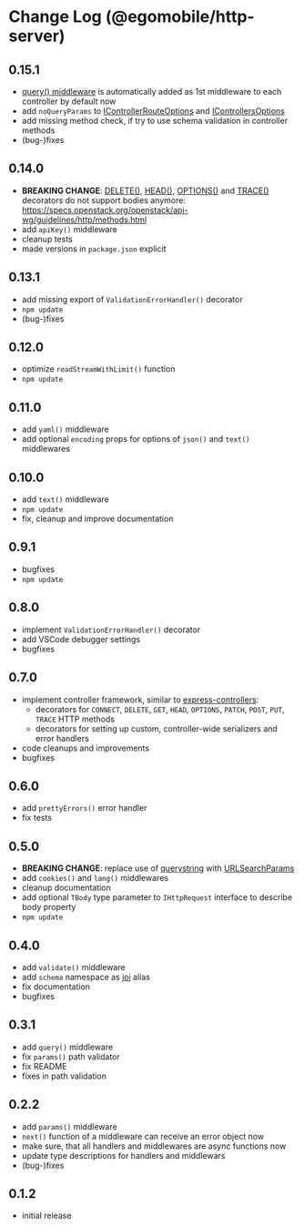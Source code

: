 # Change Log (@egomobile/http-server)

## 0.15.1

- [query() middleware](https://egomobile.github.io/node-http-server/modules.html#query) is automatically added as 1st middleware to each controller by default now
- add `noQueryParams` to [IControllerRouteOptions](https://egomobile.github.io/node-http-server/interfaces/IControllerRouteOptions.html) and [IControllersOptions](https://egomobile.github.io/node-http-server/interfaces/IControllersOptions.html)
- add missing method check, if try to use schema validation in controller methods
- (bug-)fixes

## 0.14.0

- **BREAKING CHANGE**: [DELETE()](https://egomobile.github.io/node-http-server/modules.html#DELETE), [HEAD()](https://egomobile.github.io/node-http-server/modules.html#HEAD), [OPTIONS()](https://egomobile.github.io/node-http-server/modules.html#OPTIONS) and [TRACE()](https://egomobile.github.io/node-http-server/modules.html#TRACE) decorators do not support bodies anymore: https://specs.openstack.org/openstack/api-wg/guidelines/http/methods.html
- add `apiKey()` middleware
- cleanup tests
- made versions in `package.json` explicit

## 0.13.1

- add missing export of `ValidationErrorHandler()` decorator
- `npm update`
- (bug-)fixes

## 0.12.0

- optimize `readStreamWithLimit()` function
- `npm update`

## 0.11.0

- add `yaml()` middleware
- add optional `encoding` props for options of `json()` and `text()` middlewares

## 0.10.0

- add `text()` middleware
- `npm update`
- fix, cleanup and improve documentation

## 0.9.1

- bugfixes
- `npm update`

## 0.8.0

- implement `ValidationErrorHandler()` decorator
- add VSCode debugger settings
- bugfixes

## 0.7.0

- implement controller framework, similar to
  [express-controllers](https://github.com/egodigital/express-controllers):
  - decorators for `CONNECT`, `DELETE`, `GET`, `HEAD`, `OPTIONS`, `PATCH`,
    `POST`, `PUT`, `TRACE` HTTP methods
  - decorators for setting up custom, controller-wide serializers and error
    handlers
- code cleanups and improvements
- bugfixes

## 0.6.0

- add `prettyErrors()` error handler
- fix tests

## 0.5.0

- **BREAKING CHANGE**: replace use of
  [querystring](https://nodejs.org/api/querystring.html) with
  [URLSearchParams](https://nodejs.org/api/url.html#url_class_urlsearchparams)
- add `cookies()` and `lang()` middlewares
- cleanup documentation
- add optional `TBody` type parameter to `IHttpRequest` interface to describe
  body property
- `npm update`

## 0.4.0

- add `validate()` middleware
- add `schema` namespace as [joi](https://www.npmjs.com/package/joi) alias
- fix documentation
- bugfixes

## 0.3.1

- add `query()` middleware
- fix `params()` path validator
- fix README
- fixes in path validation

## 0.2.2

- add `params()` middleware
- `next()` function of a middleware can receive an error object now
- make sure, that all handlers and middlewares are async functions now
- update type descriptions for handlers and middlewars
- (bug-)fixes

## 0.1.2

- initial release
